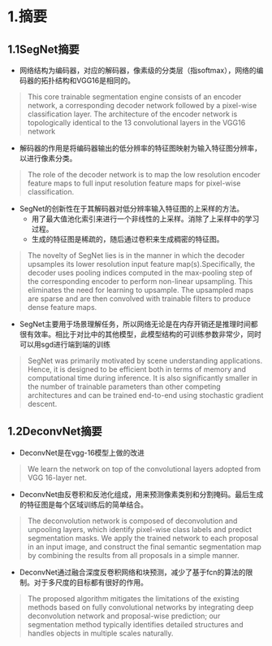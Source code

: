 # 1.摘要
## 1.1SegNet摘要
- 网络结构为编码器，对应的解码器，像素级的分类层（指softmax），网络的编码器的拓扑结构和VGG16是相同的。
>  This core trainable segmentation engine consists of an encoder network, a corresponding decoder network followed by a pixel-wise classification layer. The architecture of the encoder network is topologically identical to the 13 convolutional layers in the VGG16 network

- 解码器的作用是将编码器输出的低分辨率的特征图映射为输入特征图分辨率，以进行像素分类。
> The role of the decoder network is to map the low resolution encoder feature maps to full input resolution feature maps for pixel-wise classification.

- SegNet的创新性在于其解码器对低分辨率输入特征图的上采样的方法。
  - 用了最大值池化索引来进行一个非线性的上采样。消除了上采样中的学习过程。
  - 生成的特征图是稀疏的，随后通过卷积来生成稠密的特征图。
> The novelty of SegNet lies is in the manner in which the decoder upsamples its lower resolution input feature map(s).Specifically, the decoder uses pooling indices computed in the max-pooling step of the corresponding encoder to perform non-linear upsampling. This eliminates the need for learning to upsample. The upsampled maps are sparse and are then convolved with trainable filters to produce dense feature maps.

- SegNet主要用于场景理解任务，所以网络无论是在内存开销还是推理时间都很有效率。相比于对比中的其他模型，此模型结构的可训练参数非常少，同时可以用sgd进行端到端的训练
> SegNet was primarily motivated by scene understanding applications. Hence, it is designed to be efficient both in terms of memory and computational time during inference. It is also significantly smaller in the number of trainable parameters than other competing architectures and can be trained end-to-end using stochastic gradient descent.

## 1.2DeconvNet摘要
- DeconvNet是在vgg-16模型上做的改进
> We learn the network on top of the convolutional layers adopted from VGG
16-layer net.

- DeconvNet由反卷积和反池化组成，用来预测像素类别和分割掩码。最后生成的特征图是每个区域训练后的简单结合。
> The deconvolution network is composed of deconvolution and unpooling layers, which identify pixel-wise class labels and predict segmentation masks. We apply the trained network to each proposal in an input image, and construct the final semantic segmentation map by combining the results from all proposals in a simple manner.

- DeconvNet通过融合深度反卷积网络和块预测，减少了基于fcn的算法的限制。对于多尺度的目标都有很好的作用。
> The proposed algorithm mitigates the limitations of the existing methods based on fully convolutional networks by integrating deep deconvolution network and proposal-wise prediction; our segmentation method typically identifies detailed structures and handles objects in multiple scales naturally.
